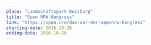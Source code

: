 ```yaml
---
place: "Landschaftspark Duisburg"
title: "Open NRW-Kongress"
link: "https://open.nrw/das-war-der-opennrw-kongress"
starting-date: 2016-10-26
ending-date: 2016-10-26
---
```

